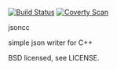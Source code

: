 [![Build Status](https://travis-ci.org/afett/jsoncc.svg?branch=master)](https://travis-ci.org/afett/jsoncc)
[![Coverty Scan](https://scan.coverity.com/projects/4527/badge.svg)](https://scan.coverity.com/projects/4527)

jsoncc

simple json writer for C++

BSD licensed, see LICENSE.
